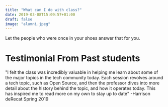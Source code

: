 ```yaml
---
title: "What can I do with class?"
date: 2019-03-08T15:09:57+01:00
draft: false
image: "alumni.jpeg"
---
```

Let the people who were once in your shoes answer that for you.

# Testimonial From Past students

"I felt the class was incredibly valuable in helping me learn about some of the major topics in the tech community today. Each session revolves around a tech topic, such as Open Source, and then the professor dives into more detail about the history behind the topic, and how it operates today. This has inspired me to read more on my own to stay up to date" -Harrison deRecat Spring 2019

